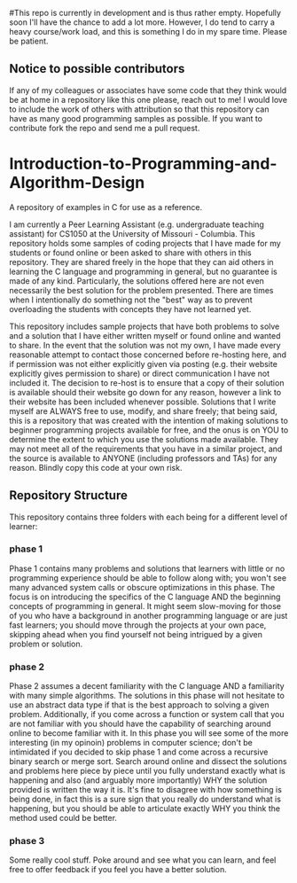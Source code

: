 #This repo is currently in development and is thus rather empty. Hopefully soon I'll have the chance to add a lot more. However, I do tend to carry a heavy course/work load, and this is something I do in my spare time. Please be patient.

## Notice to possible contributors
  If any of my colleagues or associates have some code that they think would be at home in a repository like this one please, reach out to me! I would love to include the work of others with attribution so that this repository can have as many good programming samples as possible. If you want to contribute fork the repo and send me a pull request.

# Introduction-to-Programming-and-Algorithm-Design
A repository of examples in C for use as a reference.

I am currently a Peer Learning Assistant (e.g. undergraduate teaching assistant) for CS1050 at the University of Missouri - Columbia. This repository holds some samples of coding projects that I have made for my students or found online or been asked to share with others in this repository. They are shared freely in the hope that they can aid others in learning the C language and programming in general, but no guarantee is made of any kind. Particularly, the solutions offered here are not even necessarily the best solution for the problem presented. There are times when I intentionally do something not the "best" way as to prevent overloading the students with concepts they have not learned yet.

This repository includes sample projects that have both problems to solve and a solution that I have either written myself or found online and wanted to share. In the event that the solution was not my own, I have made every reasonable attempt to contact those concerned before re-hosting here, and if permission was not either explicitly given via posting (e.g. their website explicitly gives permission to share) or direct communication I have not included it. The decision to re-host is to ensure that a copy of their solution is available should their website go down for any reason, however a link to their website has been included whenever possible. Solutions that I write myself are ALWAYS free to use, modify, and share freely; that being said, this is a repository that was created with the intention of making solutions to beginner programming projects available for free, and the onus is on YOU to determine the extent to which you use the solutions made available. They may not meet all of the requirements that you have in a similar project, and the source is available to ANYONE (including professors and TAs) for any reason. Blindly copy this code at your own risk.  


## Repository Structure

This repository contains three folders with each being for a different level of learner:

### phase 1
Phase 1 contains many problems and solutions that learners with little or no programming experience should be able to follow along with; you won't see many advanced system calls or obscure optimizations in this phase. The focus is on introducing the specifics of the C language AND the beginning concepts of programming in general. It might seem slow-moving for those of you who have a background in another programming language or are just fast learners; you should move through the projects at your own pace, skipping ahead when you find yourself not being intrigued by a given problem or solution.

### phase 2
Phase 2 assumes a decent familiarity with the C language AND a familiarity with many simple algorithms. The solutions in this phase will not hesitate to use an abstract data type if that is the best approach to solving a given problem. Additionally, if you come across a function or system call that you are not familiar with you should have the capability of searching around online to become familiar with it. In this phase you will see some of the more interesting (in my opinoin) problems in computer science; don't be intimidated if you decided to skip phase 1 and come across a recursive binary search or merge sort. Search around online and dissect the solutions and problems here piece by piece until you fully understand exactly what is happening and also (and arguably more importantly) WHY the solution provided is written the way it is. It's fine to disagree with how something is being done, in fact this is a sure sign that you really do understand what is happening, but you should be able to articulate exactly WHY you think the method used could be better.

### phase 3
Some really cool stuff. Poke around and see what you can learn, and feel free to offer feedback if you feel you have a better solution.  
